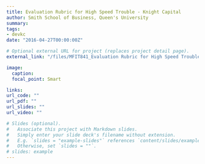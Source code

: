 ```yaml
---
title: Evaluation Rubric for High Speed Trouble - Knight Capital
author: Smith School of Business, Queen's University 
summary: 
tags:
- devkc
date: "2016-04-27T00:00:00Z"

# Optional external URL for project (replaces project detail page).
external_link: "/files/MFIT841_Evaluation Rubric for High Speed Trouble - Knight Capital.pdf"

image:
  caption: 
  focal_point: Smart

links:
url_code: ""
url_pdf: ""
url_slides: ""
url_video: ""

# Slides (optional).
#   Associate this project with Markdown slides.
#   Simply enter your slide deck's filename without extension.
#   E.g. `slides = "example-slides"` references `content/slides/example-slides.md`.
#   Otherwise, set `slides = ""`.
# slides: example
---
```


